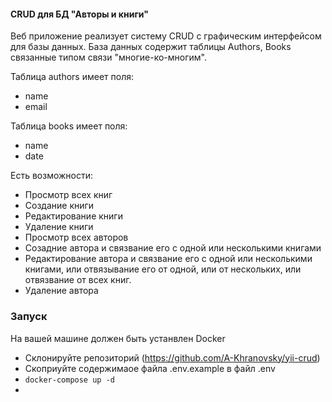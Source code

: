 #### CRUD для БД "Авторы и книги"

Веб приложение реализует систему CRUD с графическим интерфейсом для базы данных. База данных содержит таблицы 
Authors, Books связанные типом связи "многие-ко-многим".
 
Таблица authors имеет поля:
* name
* email

Таблица books имеет поля:
* name
* date

Есть возможности:
* Просмотр всех книг
* Создание книги
* Редактирование книги
* Удаление книги
* Просмотр всех авторов
* Созадние автора и связвание его с одной или несколькими книгами
* Редактирование автора и связвание его с одной или несколькими книгами, или отвязывание его от одной, или от нескольких, 
или отвязвание от всех книг.
* Удаление автора

### Запуск
На вашей машине должен быть устанвлен Docker

* Склонируйте репозиторий (https://github.com/A-Khranovsky/yii-crud)
* Скоприуйте содержимаое файла .env.example в файл .env
* ```docker-compose up -d```
* 